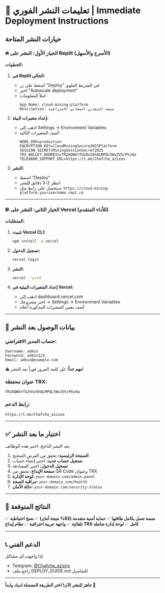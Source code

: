 # 🚀 تعليمات النشر الفوري | Immediate Deployment Instructions

## خيارات النشر المتاحة

### 🔥 الخيار الأول: النشر على Replit (الأسرع والأسهل)

#### الخطوات:
1. **في Replit الحالي:**
   - اضغط على زر "Deploy" في الشريط العلوي
   - اختر "Autoscale deployment"
   - املأ المعلومات:
     ```
     App Name: cloud-mining-platform
     Description: منصة التعدين السحابي الاحترافية
     ```

2. **إعداد متغيرات البيئة:**
   - اذهب إلى Settings → Environment Variables
   - أضف المتغيرات التالية:
     ```
     NODE_ENV=production
     ENCRYPTION_KEY=CloudMiningSecure2025Platform
     SESSION_SECRET=MiningSessionSecret2025
     TRX_WALLET_ADDRESS=TR2AQWkYfU29n2dh8LMPQL5WvZVSrPkzHa
     TELEGRAM_SUPPORT_URL=https://t.me/Chafcha_azizos
     ```

3. **النشر:**
   - اضغط "Deploy"
   - انتظر 2-3 دقائق للنشر
   - ستحصل على رابط مثل: `https://cloud-mining-platform.yourusername.repl.co`

---

### 🌐 الخيار الثاني: النشر على Vercel (للأداء المتقدم)

#### المتطلبات:
1. **تثبيت Vercel CLI:**
   ```bash
   npm install -g vercel
   ```

2. **تسجيل الدخول:**
   ```bash
   vercel login
   ```

3. **النشر:**
   ```bash
   vercel --prod
   ```

4. **إعداد المتغيرات البيئية في Vercel:**
   - اذهب إلى dashboard.vercel.com
   - اختر مشروعك → Settings → Environment Variables
   - أضف نفس المتغيرات المذكورة أعلاه

---

## 🔧 بيانات الوصول بعد النشر

### حساب المدير الافتراضي:
```
Username: admin
Password: admin123
Email: admin@example.com
```

⚠️ **مهم جداً:** غيّر كلمة المرور فوراً بعد النشر!

### عنوان محفظة TRX:
```
TR2AQWkYfU29n2dh8LMPQL5WvZVSrPkzHa
```

### رابط الدعم:
```
https://t.me/Chafcha_azizos
```

---

## ✅ اختبار ما بعد النشر

بعد النشر الناجح، اختبر هذه الوظائف:

1. **الصفحة الرئيسية:** تحقق من العرض الصحيح
2. **تسجيل حساب جديد:** اختبر إنشاء حساب
3. **تسجيل الدخول:** اختبر المصادقة
4. **صفحة الإيداع:** تحقق من QR Code وعنوان TRX
5. **لوحة الإدارة:** `your-domain.com/admin-panel`
6. **مراقبة الصحة:** `your-domain.com/health`
7. **حالة الأمان:** `your-domain.com/security-status`

---

## 🎯 النتائج المتوقعة

✅ **منصة تعمل بكامل طاقتها**
✅ **حماية أمنية متقدمة (92% نتيجة أمان)**
✅ **نسخ احتياطية تلقائية**
✅ **واجهة عربية احترافية**
✅ **نظام إيداع TRX كامل**
✅ **لوحة إدارة شاملة**

---

## 📞 الدعم الفني

إذا واجهت أي مشاكل:
- Telegram: [@Chafcha_azizos](https://t.me/Chafcha_azizos)
- راجع ملف DEPLOY_GUIDE.md للتفاصيل

---

**جاهز للنشر الآن! اختر الطريقة المفضلة لديك وابدأ 🚀**